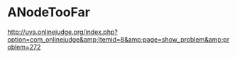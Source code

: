 ANodeTooFar
===========

http://uva.onlinejudge.org/index.php?option=com_onlinejudge&amp;Itemid=8&amp;page=show_problem&amp;problem=272
